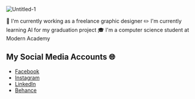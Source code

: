 
![Untitled-1](https://github.com/user-attachments/assets/cf77b54a-dc5d-40c2-954a-cca5958709d6)


🎨 I'm currently working as a freelance graphic designer
✏️ I'm currently learning AI for my graduation project
🎓 I'm a computer science student at Modern Academy

## My Social Media Accounts 🌐
- [Facebook](https://www.facebook.com/mahmoud.alaa.458122)
- [Instagram](https://www.instagram.com/mahmoud_alaa39/)
- [LinkedIn](https://www.linkedin.com/in/mahmoud-s-936713248/)
- [Behance](https://www.behance.net/mahmoudsallam12)
